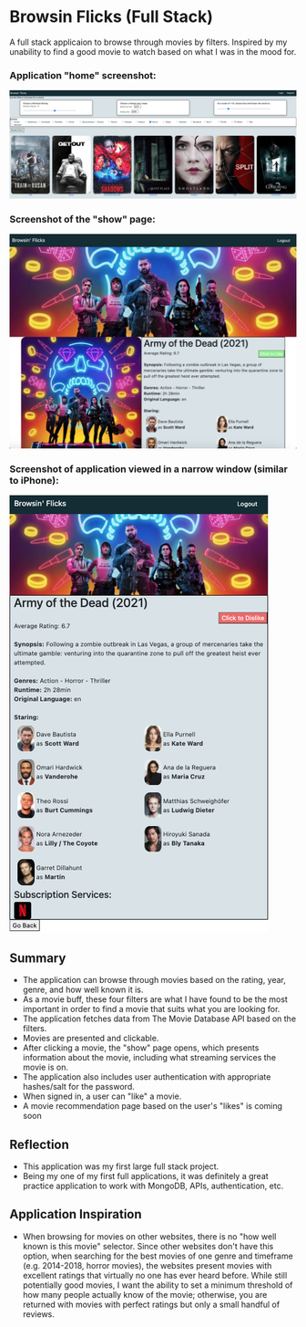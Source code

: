 # Browsin Flicks (Full Stack)

A full stack applicaion to browse through movies by filters. Inspired by my unability to find a good movie to watch based on what I was in the mood for.

### Application "home" screenshot:

![screenshot1](./public/assets/b-f-image1.png)

### Screenshot of the "show" page:

![screenshot2](./public/assets/b-f-image2.png)

### Screenshot of application viewed in a narrow window (similar to iPhone):

![screenshot3](./public/assets/b-f-image3.png)

## Summary

- The application can browse through movies based on the rating, year, genre, and how well known it is.
- As a movie buff, these four filters are what I have found to be the most important in order to find a movie that suits what you are looking for.
- The application fetches data from The Movie Database API based on the filters.
- Movies are presented and clickable.
- After clicking a movie, the "show" page opens, which presents information about the movie, including what streaming services the movie is on.
- The application also includes user authentication with appropriate hashes/salt for the password.
- When signed in, a user can "like" a movie.
- A movie recommendation page based on the user's "likes" is coming soon

## Reflection

- This application was my first large full stack project.
- Being my one of my first full applications, it was definitely a great practice application to work with MongoDB, APIs, authentication, etc.

## Application Inspiration

- When browsing for movies on other websites, there is no "how well known is this movie" selector. Since other websites don't have this option, when searching for the best movies of one genre and timeframe (e.g. 2014-2018, horror movies), the websites present movies with excellent ratings that virtually no one has ever heard before. While still potentially good movies, I want the ability to set a minimum threshold of how many people actually know of the movie; otherwise, you are returned with movies with perfect ratings but only a small handful of reviews.
